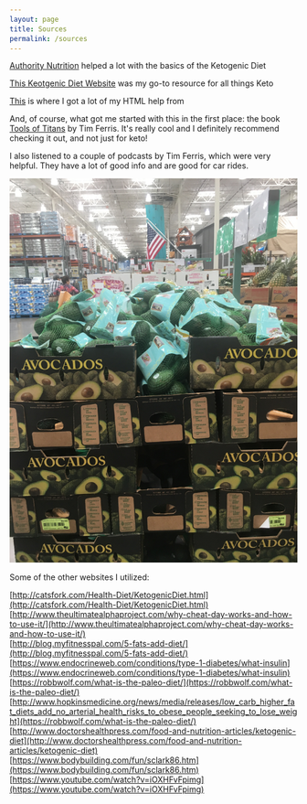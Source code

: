 ```yaml
---
layout: page
title: Sources
permalink: /sources
---
```


[Authority Nutrition](https://authoritynutrition.com/ketogenic-diet-101/) helped a lot with the basics of the Ketogenic Diet

[This Keotgenic Diet Website](http://www.ketogenic-diet-resource.com/ketogenic-diet-plan.html) was my go-to resource for all things Keto

[This](https://www.w3schools.com/html/) is where I got a lot of my HTML help from

And, of course, what got me started with this in the first place: the book [Tools of Titans](https://www.amazon.com/Tools-Titans-Billionaires-World-Class-Performers/dp/1328683788) by Tim Ferris. It's really cool and I definitely recommend checking it out, and not just for keto!  

I also listened to a couple of podcasts by Tim Ferris, which were very helpful. They have a lot of good info and are good for car rides.

![image](/pics/avocados.JPG)

Some of the other websites I utilized:  

[http://catsfork.com/Health-Diet/KetogenicDiet.html](http://catsfork.com/Health-Diet/KetogenicDiet.html)  
[http://www.theultimatealphaproject.com/why-cheat-day-works-and-how-to-use-it/](http://www.theultimatealphaproject.com/why-cheat-day-works-and-how-to-use-it/)  
[http://blog.myfitnesspal.com/5-fats-add-diet/](http://blog.myfitnesspal.com/5-fats-add-diet/)  
[https://www.endocrineweb.com/conditions/type-1-diabetes/what-insulin](https://www.endocrineweb.com/conditions/type-1-diabetes/what-insulin)  
[https://robbwolf.com/what-is-the-paleo-diet/](https://robbwolf.com/what-is-the-paleo-diet/)    
[http://www.hopkinsmedicine.org/news/media/releases/low_carb_higher_fat_diets_add_no_arterial_health_risks_to_obese_people_seeking_to_lose_weight](https://robbwolf.com/what-is-the-paleo-diet/)  
[http://www.doctorshealthpress.com/food-and-nutrition-articles/ketogenic-diet](http://www.doctorshealthpress.com/food-and-nutrition-articles/ketogenic-diet)  
[https://www.bodybuilding.com/fun/sclark86.htm](https://www.bodybuilding.com/fun/sclark86.htm)  
[https://www.youtube.com/watch?v=iOXHFvFpimg](https://www.youtube.com/watch?v=iOXHFvFpimg)  

